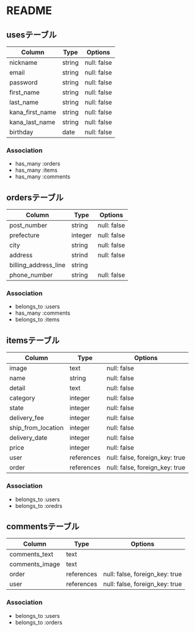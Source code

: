 # README

## usesテーブル

| Column          | Type   | Options     |
| --------------- | ------ | ----------- |
| nickname        | string | null: false |
| email           | string | null: false |
| password        | string | null: false |
| first_name      | string | null: false |
| last_name       | string | null: false |
| kana_first_name | string | null: false |
| kana_last_name  | string | null: false |
| birthday        | date   | null: false | 


### Association

- has_many :orders
- has_many :items
- has_many :comments

## ordersテーブル

| Column               | Type    | Options     |
| -------------------- | ------- | ----------- |
| post_number          | string  | null: false |
| prefecture           | integer | null: false |
| city                 | string  | null: false |
| address              | strind  | null: false |
| billing_address_line | string  |             |
| phone_number         | string  | null: false |

### Association

- belongs_to :users
- has_many :comments
- belongs_to :items

## itemsテーブル

| Column                | Type       | Options                        |
| --------------------- | ---------- | ------------------------------ |
| image                 | text       | null: false                    |
| name                  | string     | null: false                    |
| detail                | text       | null: false                    |
| category              | integer    | null: false                    |
| state                 | integer    | null: false                    |
| delivery_fee          | integer    | null: false                    |
| ship_from_location    | integer    | null: false                    | 
| delivery_date         | integer    | null: false                    | 
| price                 | integer    | null: false                    |
| user                  | references | null: false, foreign_key: true |
| order                 | references | null: false, foreign_key: true |

### Association

- belongs_to :users
- belongs_to :oredrs

## commentsテーブル

| Column         | Type       | Options                        |
| -------------- | ---------- | ------------------------------ |
| comments_text  | text       |                                |
| comments_image | text       |                                |
| order          | references | null: false, foreign_key: true |
| user           | references | null: false, foreign_key: true |

### Association

- belongs_to :users
- belongs_to :orders